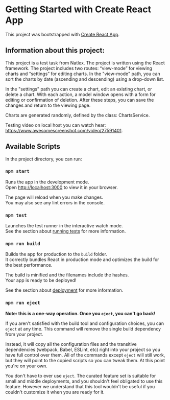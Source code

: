 # Getting Started with Create React App

This project was bootstrapped with [Create React App](https://github.com/facebook/create-react-app).

## Information about this project:

This project is a test task from Natlex. The project is written using the React framework. The project includes two routes: “view-mode” for viewing charts and “settings” for editing charts.
In the "view-mode" path, you can sort the charts by date (ascending and descending) using a drop-down list.

In the "settings" path you can create a chart, edit an existing chart, or delete a chart. With each action, a model window opens with a form for editing or confirmation of deletion. After these steps, you can save the changes and return to the viewing page.

Charts are generated randomly, defined by the class: ChartsService.

Testing video on local host you can watch hear: https://www.awesomescreenshot.com/video/27591401.
## Available Scripts

In the project directory, you can run:

### `npm start`

Runs the app in the development mode.\
Open [http://localhost:3000](http://localhost:3000) to view it in your browser.

The page will reload when you make changes.\
You may also see any lint errors in the console.

### `npm test`

Launches the test runner in the interactive watch mode.\
See the section about [running tests](https://facebook.github.io/create-react-app/docs/running-tests) for more information.

### `npm run build`

Builds the app for production to the `build` folder.\
It correctly bundles React in production mode and optimizes the build for the best performance.

The build is minified and the filenames include the hashes.\
Your app is ready to be deployed!

See the section about [deployment](https://facebook.github.io/create-react-app/docs/deployment) for more information.

### `npm run eject`

**Note: this is a one-way operation. Once you `eject`, you can't go back!**

If you aren't satisfied with the build tool and configuration choices, you can `eject` at any time. This command will remove the single build dependency from your project.

Instead, it will copy all the configuration files and the transitive dependencies (webpack, Babel, ESLint, etc) right into your project so you have full control over them. All of the commands except `eject` will still work, but they will point to the copied scripts so you can tweak them. At this point you're on your own.

You don't have to ever use `eject`. The curated feature set is suitable for small and middle deployments, and you shouldn't feel obligated to use this feature. However we understand that this tool wouldn't be useful if you couldn't customize it when you are ready for it.


[//]: # ()
[//]: # (## Learn More)

[//]: # ()
[//]: # (You can learn more in the [Create React App documentation]&#40;https://facebook.github.io/create-react-app/docs/getting-started&#41;.)

[//]: # ()
[//]: # (To learn React, check out the [React documentation]&#40;https://reactjs.org/&#41;.)

[//]: # ()
[//]: # (### Code Splitting)

[//]: # ()
[//]: # (This section has moved here: [https://facebook.github.io/create-react-app/docs/code-splitting]&#40;https://facebook.github.io/create-react-app/docs/code-splitting&#41;)

[//]: # ()
[//]: # (### Analyzing the Bundle Size)

[//]: # ()
[//]: # (This section has moved here: [https://facebook.github.io/create-react-app/docs/analyzing-the-bundle-size]&#40;https://facebook.github.io/create-react-app/docs/analyzing-the-bundle-size&#41;)

[//]: # ()
[//]: # (### Making a Progressive Web App)

[//]: # ()
[//]: # (This section has moved here: [https://facebook.github.io/create-react-app/docs/making-a-progressive-web-app]&#40;https://facebook.github.io/create-react-app/docs/making-a-progressive-web-app&#41;)

[//]: # ()
[//]: # (### Advanced Configuration)

[//]: # ()
[//]: # (This section has moved here: [https://facebook.github.io/create-react-app/docs/advanced-configuration]&#40;https://facebook.github.io/create-react-app/docs/advanced-configuration&#41;)

[//]: # ()
[//]: # (### Deployment)

[//]: # ()
[//]: # (This section has moved here: [https://facebook.github.io/create-react-app/docs/deployment]&#40;https://facebook.github.io/create-react-app/docs/deployment&#41;)

[//]: # ()
[//]: # (### `npm run build` fails to minify)

[//]: # ()
[//]: # (This section has moved here: [https://facebook.github.io/create-react-app/docs/troubleshooting#npm-run-build-fails-to-minify]&#40;https://facebook.github.io/create-react-app/docs/troubleshooting#npm-run-build-fails-to-minify&#41;)
